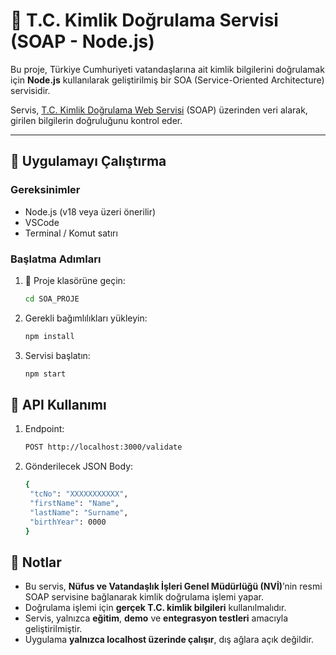 # 🧾 T.C. Kimlik Doğrulama Servisi (SOAP - Node.js)

Bu proje, Türkiye Cumhuriyeti vatandaşlarına ait kimlik bilgilerini doğrulamak için **Node.js** kullanılarak geliştirilmiş bir SOA (Service-Oriented Architecture) servisidir.

Servis, [T.C. Kimlik Doğrulama Web Servisi](https://tckimlik.nvi.gov.tr/service/kpspublic.asmx) (SOAP) üzerinden veri alarak, girilen bilgilerin doğruluğunu kontrol eder.

---

## 🚀 Uygulamayı Çalıştırma

### Gereksinimler
- Node.js (v18 veya üzeri önerilir)
- VSCode
- Terminal / Komut satırı

### Başlatma Adımları

1. 📁 Proje klasörüne geçin:

   ```bash
   cd SOA_PROJE
   
2. Gerekli bağımlılıkları yükleyin:
   ```bash
   npm install

3. Servisi başlatın:
   ```bash
   npm start

## 📡 API Kullanımı

1. Endpoint:
   ```bash
   POST http://localhost:3000/validate

2. Gönderilecek JSON Body:
   ```bash
   {
    "tcNo": "XXXXXXXXXXX",
    "firstName": "Name",
    "lastName": "Surname",
    "birthYear": 0000
   }

## 📌 Notlar

- Bu servis, **Nüfus ve Vatandaşlık İşleri Genel Müdürlüğü (NVİ)**’nin resmi SOAP servisine bağlanarak kimlik doğrulama işlemi yapar.
- Doğrulama işlemi için **gerçek T.C. kimlik bilgileri** kullanılmalıdır.
- Servis, yalnızca **eğitim**, **demo** ve **entegrasyon testleri** amacıyla geliştirilmiştir.
- Uygulama **yalnızca localhost üzerinde çalışır**, dış ağlara açık değildir.
